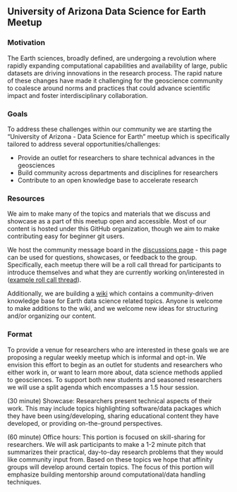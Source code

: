 ## University of Arizona Data Science for Earth Meetup

### Motivation
The Earth sciences, broadly defined, are undergoing a revolution where rapidly expanding computational capabilities and availability of large, public datasets are driving innovations in the research process. The rapid nature of these changes have made it challenging for the geoscience community to coalesce around norms and practices that could advance scientific impact and foster interdisciplinary collaboration. 

### Goals
To address these challenges within our community we are starting the “University of Arizona - Data Science for Earth” meetup which is specifically tailored to address several opportunities/challenges:
- Provide an outlet for researchers to share technical advances in the geosciences
- Build community across departments and disciplines for researchers 
- Contribute to an open knowledge base to accelerate research

### Resources
We aim to make many of the topics and materials that we discuss and showcase as a part of this meetup open and accessible. Most of our content is hosted under this GitHub organization, though we aim to make contributing easy for beginner git users. 

We host the community message board in the [discussions page](https://github.com/orgs/UA-DataScience4Earth/discussions) - this page can be used for questions, showcases, or feedback to the group. Specifically, each meetup there will be a roll call thread for participants to introduce themselves and what they are currently working on/interested in ([example roll call thread](https://github.com/orgs/UA-DataScience4Earth/discussions/1)). 

Additionally, we are building a [wiki](https://github.com/UA-DataScience4Earth/CommunityResources/wiki) which contains a community-driven knowledge base for Earth data science related topics. Anyone is welcome to make additions to the wiki, and we welcome new ideas for structuring and/or organizing our content.

### Format
To provide a venue for researchers who are interested in these goals we are proposing a regular weekly meetup which is informal and opt-in. We envision this effort to begin as an outlet for students and researchers who either work in, or want to learn more about, data science methods applied to geosciences. To support both new students and seasoned researchers we will use a split agenda which encompasses a 1.5 hour session.

(30 minute) Showcase: Researchers present technical aspects of their work. This may include topics highlighting software/data packages which they have been using/developing, sharing educational content they have developed, or providing on-the-ground perspectives.

(60 minute) Office hours: This portion is focused on skill-sharing for researchers. We will ask participants to make a 1-2 minute pitch that summarizes their practical, day-to-day research problems that they would like community input from. Based on these topics we hope that affinity groups will develop around certain topics. The focus of this portion will emphasize building mentorship around computational/data handling techniques.
